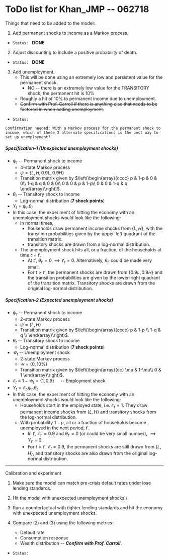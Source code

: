 # ToDo list for Khan_JMP -- 062718

Things that need to be added to the model:
1. Add permanent shocks to income as a Markov process.
  * `Status: ` **DONE**
2. Adjust discounting to include a positive probability of death.
  * `Status: ` **DONE**
3. Add unemployment.
    * This will be done using an extremely low and persistent value for the permanent shock.
       * NO -- there is an extremely low value for the TRANSITORY shock; the permanent hit is 10%
    * Roughly a hit of 10% to permanent income due to unemployment.
    * ~~Confirm with Prof. Carroll if there is anything else that needs to be factored in when adding unemployment.~~
  * `Status: `

  `Confirmation needed: With a Markov process for the permanent shock to income, which of these 2 alternate specifications is the best way to set up unemployment?`
##### Specification-1 (Unexpected unemployment shocks)
  * $\psi_t$ -- Permanent shock to income
    * 4-state Markov process
    * $\psi = \{L,H,0.9 L,0.9 H\}$
    * Transition matrix given by $\left(\begin{array}{cccc} p & 1-p & 0 & 0\\ 1-q & q & 0 & 0\\ 0 & 0 & p & 1-p\\ 0 & 0 & 1-q & q \end{array}\right)$.
  * $\theta_t$ -- Transitory shock to income
    * Log-normal distribution (**7 shock points**)
  * $Y_t = \psi_t . \theta_t$
  * In this case, the experiment of hitting the economy with an unemployment shocks would look like the following:
    * In normal times,
      * households draw permanent income shocks from $\{L,H\}$, with the transition probabilities given by the upper-left quadrant of the transition matrix.
      * transitory shocks are drawn from a log-normal distribution.
    * The unemployment shock hits all, or a fraction, of the households at time $t=t'$.
      * At $t'$, $\theta_{t'}=0$, $\implies$ $Y_t=0$. Alternatively, $\theta_{t'}$ could be made very small.
      * For $t>t'$, the permanent shocks are drawn from $\{0.9L,0.9H\}$ and the transition probabilities are given by the lower-right quadrant of the transition matrix. Transitory shocks are drawn from the original log-normal distribution.


##### Specification-2 (Expected unemployment shocks)
* $\psi_t$ -- Permanent shock to income
  * 2-state Markov process
  * $\psi = \{L,H\}$
  * Transition matrix given by $\left(\begin{array}{cccc} p & 1-p \\ 1-q & q \\ \end{array}\right)$.
* $\theta_t$ -- Transitory shock to income
  * Log-normal distribution (**7 shock points**)
* $\mathcal{U}_t$ -- Unemployment shock
  * 2-state Markov process
  * $\mathcal{U} = \{0,10\%\}$
  * Transition matrix given by $\left(\begin{array}{cc} \mu & 1-\mu\\ 0 & 1 \end{array}\right)$.
* $\mathcal{E}_t \equiv 1-\mathcal{U}_t= \{1,0.9\}$ $\hspace{10pt}$ -- Employment shock
* $Y_t = \mathcal{E}_t. \psi_t . \theta_t$
* In this case, the experiment of hitting the economy with an unemployment shocks would look like the following:
  * Households start in the employed state, i.e. $\mathcal{E}_t = 1$. They draw permanent income shocks from $\{L,H\}$ and transitory shocks from the log-normal distribution.
  * With probability $1-\mu$, all or a fraction of households become unemployed in the next period, $t'$.
    * In $t'$, $\mathcal{E}_{t'}=0.9$ and $\theta_{t'}=0$ (or could be very small number), $\implies Y_{t'}=0$.
    * For $t>t'$, $\mathcal{E}_t=0.9$, the permanent shocks are still drawn from $\{L,H\}$, and transitory shocks are also drawn from the original log-normal distribution.

********************************************************

Calibration and experiment

1. Make sure the model can match pre-crisis default rates under lose lending standards.

2. Hit the model with unexpected unemployment shocks.\

3. Run a counterfactual with tighter lending standards and hit the economy with unexpected unemployment shocks.

4. Compare (2) and (3) using the following metrics:
    * Default rate
    * Consumption response
    * Wealth distribution -- ***Confirm with Prof. Carroll.***

* `Status:`
